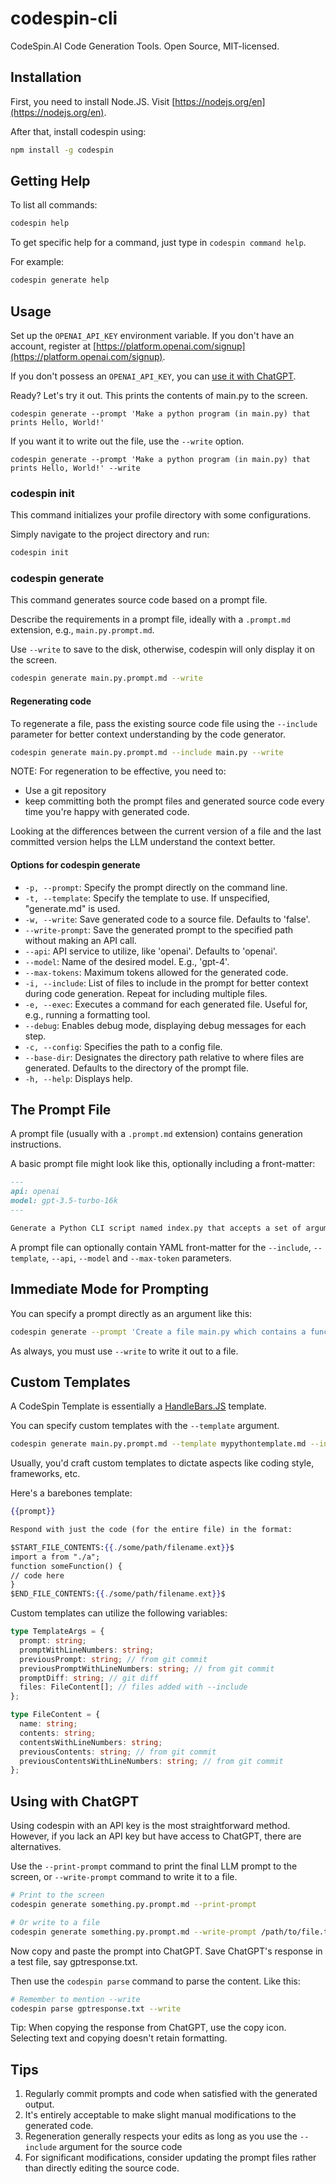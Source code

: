 # codespin-cli

CodeSpin.AI Code Generation Tools. Open Source, MIT-licensed.

## Installation

First, you need to install Node.JS. Visit [https://nodejs.org/en](https://nodejs.org/en).

After that, install codespin using:

```sh
npm install -g codespin
```

## Getting Help

To list all commands:

```sh
codespin help
```

To get specific help for a command, just type in `codespin command help`.

For example:

```sh
codespin generate help
```

## Usage

Set up the `OPENAI_API_KEY` environment variable. If you don't have an account, register at [https://platform.openai.com/signup](https://platform.openai.com/signup).

If you don't possess an `OPENAI_API_KEY`, you can [use it with ChatGPT](#using-with-chatgpt).


Ready? Let's try it out. This prints the contents of main.py to the screen.

```
codespin generate --prompt 'Make a python program (in main.py) that prints Hello, World!'
```

If you want it to write out the file, use the `--write` option.

```
codespin generate --prompt 'Make a python program (in main.py) that prints Hello, World!' --write
```

### codespin init

This command initializes your profile directory with some configurations.

Simply navigate to the project directory and run:

```sh
codespin init
```

### codespin generate

This command generates source code based on a prompt file.

Describe the requirements in a prompt file, ideally with a `.prompt.md` extension, e.g., `main.py.prompt.md`.

Use `--write` to save to the disk, otherwise, codespin will only display it on the screen.

```sh
codespin generate main.py.prompt.md --write
```

#### Regenerating code

To regenerate a file, pass the existing source code file using the `--include` parameter for better context understanding by the code generator.

```sh
codespin generate main.py.prompt.md --include main.py --write
```

NOTE: For regeneration to be effective, you need to:
- Use a git repository 
- keep committing both the prompt files and generated source code every time you're happy with generated code.

Looking at the differences between the current version of a file and the last committed version helps the LLM understand the context better.

#### Options for codespin generate

- `-p, --prompt`: Specify the prompt directly on the command line.
- `-t, --template`: Specify the template to use. If unspecified, "generate.md" is used.
- `-w, --write`: Save generated code to a source file. Defaults to 'false'.
- `--write-prompt`: Save the generated prompt to the specified path without making an API call.
- `--api`: API service to utilize, like 'openai'. Defaults to 'openai'.
- `--model`: Name of the desired model. E.g., 'gpt-4'.
- `--max-tokens`: Maximum tokens allowed for the generated code.
- `-i, --include`: List of files to include in the prompt for better context during code generation. Repeat for including multiple files.
- `-e, --exec`: Executes a command for each generated file. Useful for, e.g., running a formatting tool.
- `--debug`: Enables debug mode, displaying debug messages for each step.
- `-c, --config`: Specifies the path to a config file.
- `--base-dir`: Designates the directory path relative to where files are generated. Defaults to the directory of the prompt file.
- `-h, --help`: Displays help.

## The Prompt File

A prompt file (usually with a `.prompt.md` extension) contains generation instructions.

A basic prompt file might look like this, optionally including a front-matter:

```markdown
---
api: openai
model: gpt-3.5-turbo-16k
---

Generate a Python CLI script named index.py that accepts a set of arguments and prints their sum.
```

A prompt file can optionally contain YAML front-matter for the `--include`, `--template`, `--api`, `--model` and `--max-token` parameters.

## Immediate Mode for Prompting

You can specify a prompt directly as an argument like this:

```sh
codespin generate --prompt 'Create a file main.py which contains a function to add two numbers.'
```

As always, you must use `--write` to write it out to a file.

## Custom Templates

A CodeSpin Template is essentially a [HandleBars.JS](https://github.com/handlebars-lang/handlebars.js) template.

You can specify custom templates with the `--template` argument. 

```sh
codespin generate main.py.prompt.md --template mypythontemplate.md --include main.py --write
```

Usually, you'd craft custom templates to dictate aspects like coding style, frameworks, etc. 

Here's a barebones template:

```handlebars
{{prompt}}

Respond with just the code (for the entire file) in the format:

$START_FILE_CONTENTS:{{./some/path/filename.ext}}$
import a from "./a";
function someFunction() {
// code here
}
$END_FILE_CONTENTS:{{./some/path/filename.ext}}$
```

Custom templates can utilize the following variables:

```ts
type TemplateArgs = {
  prompt: string;
  promptWithLineNumbers: string;
  previousPrompt: string; // from git commit
  previousPromptWithLineNumbers: string; // from git commit
  promptDiff: string; // git diff
  files: FileContent[]; // files added with --include
};

type FileContent = {
  name: string;
  contents: string; 
  contentsWithLineNumbers: string;
  previousContents: string; // from git commit
  previousContentsWithLineNumbers: string; // from git commit
};
```

## Using with ChatGPT

Using codespin with an API key is the most straightforward method. However, if you lack an API key but have access to ChatGPT, there are alternatives.

Use the `--print-prompt` command to print the final LLM prompt to the screen, or `--write-prompt` command to write it to a file.

```sh
# Print to the screen
codespin generate something.py.prompt.md --print-prompt

# Or write to a file
codespin generate something.py.prompt.md --write-prompt /path/to/file.txt
```

Now copy and paste the prompt into ChatGPT. Save ChatGPT's response in a test file, say gptresponse.txt.

Then use the `codespin parse` command to parse the content. Like this:

```sh
# Remember to mention --write
codespin parse gptresponse.txt --write
```

Tip: When copying the response from ChatGPT, use the copy icon. Selecting text and copying doesn't retain formatting.

## Tips

1. Regularly commit prompts and code when satisfied with the generated output.
2. It's entirely acceptable to make slight manual modifications to the generated code. 
3. Regeneration generally respects your edits as long as you use the `--include` argument for the source code
4. For significant modifications, consider updating the prompt files rather than directly editing the source code.
